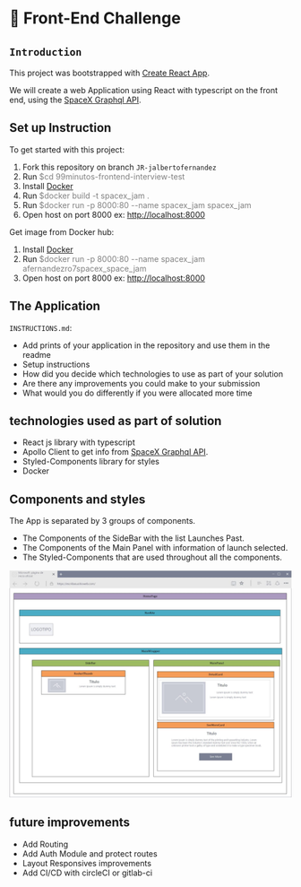 # 🚀 Front-End Challenge

## `Introduction`

This project was bootstrapped with [Create React App](https://github.com/facebook/create-react-app).

We will create a web Application using React with typescript on the front end, using the [SpaceX Graphql API](https://api.spacex.land/graphql/). 

## Set up Instruction 
To get started with this project: 
1) Fork this repository on branch ``JR-jalbertofernandez``
2) Run <span style="color:gray">$cd 99minutos-frontend-interview-test</span> 
3) Install [Docker](https://www.docker.com/get-started)
4) Run <span style="color:gray">$docker build -t spacex_jam .</span> 
5) Run <span style="color:gray">$docker run -p 8000:80 --name spacex_jam spacex_jam</span> 
5) Open host on port 8000 ex: [http://localhost:8000](http://localhost:8000)

Get image from Docker hub: 
1) Install [Docker](https://www.docker.com/get-started)
2) Run <span style="color:gray">$docker run -p 8000:80 --name spacex_jam afernandezro7spacex_space_jam</span> 
3) Open host on port 8000 ex: [http://localhost:8000](http://localhost:8000)

## The Application
``INSTRUCTIONS.md``:
- Add prints of your application in the repository and use them in the readme
- Setup instructions
- How did you decide which technologies to use as part of your solution
- Are there any improvements you could make to your submission
- What would you do differently if you were allocated more time

## technologies used as part of solution
- React js library with typescript
- Apollo Client to get info from [SpaceX Graphql API](https://api.spacex.land/graphql/). 
- Styled-Components library for styles
- Docker 

## Components and styles
The App is separated by 3 groups of components. 
- The Components of the SideBar with the list Launches Past.
- The Components of the Main Panel with information of launch selected. 
- The Styled-Components that are used throughout all the components.

![components graph](./Components.jpg "components graph")

## future improvements
- Add Routing
- Add Auth Module and protect routes
- Layout Responsives improvements
- Add CI/CD with circleCI or gitlab-ci
